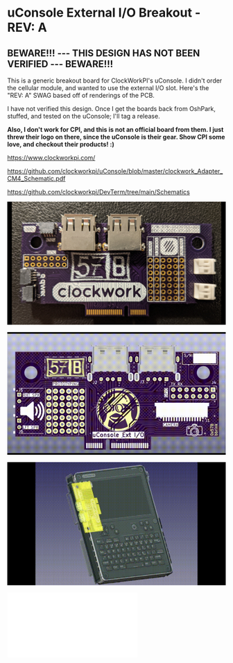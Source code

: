 # uConsole External I/O Breakout - REV: A

## BEWARE!!! --- THIS DESIGN HAS NOT BEEN VERIFIED --- BEWARE!!!

This is a generic breakout board for ClockWorkPI's uConsole. I didn't order the cellular module, and wanted to use the external I/O slot. Here's the "REV: A" SWAG based off of renderings of the PCB.

I have not verified this design. Once I get the boards back from OshPark, stuffed, and tested on the uConsole; I'll tag a release. 

**Also, I don't work for CPI, and this is not an official board from them. I just threw their logo on there, since the uConsole is their gear. Show CPI some love, and checkout their products! :)**

https://www.clockworkpi.com/

https://github.com/clockworkpi/uConsole/blob/master/clockwork_Adapter_CM4_Schematic.pdf

https://github.com/clockworkpi/DevTerm/tree/main/Schematics

![media/populated_board.gif](media/populated_board.gif)

![media/assembly.gif](media/assembly.gif)

![media/mockup.gif](media/mockup.gif)

![docs/schematic.pdf](docs/schematic.pdf)

